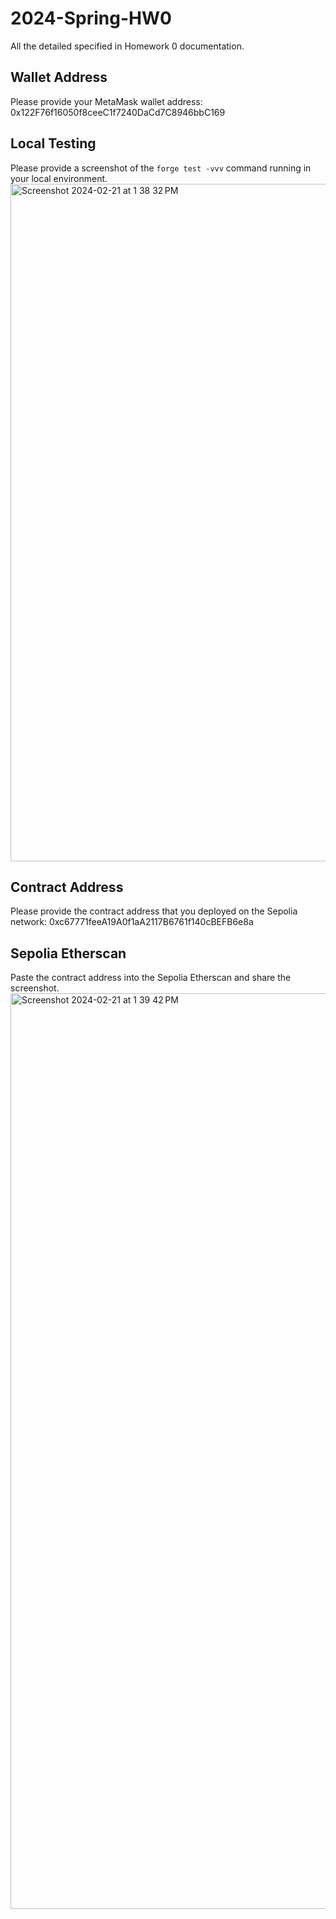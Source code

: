 # 2024-Spring-HW0

All the detailed specified in Homework 0 documentation.

## Wallet Address
Please provide your MetaMask wallet address: 0x122F76f16050f8ceeC1f7240DaCd7C8946bbC169

## Local Testing
Please provide a screenshot of the `forge test -vvv` command running in your local environment.
<img width="1084" alt="Screenshot 2024-02-21 at 1 38 32 PM" src="https://github.com/PeiGan/2024-Spring-HW0/assets/80667123/5b05ce1b-3f79-4aa1-a449-b5b813c8ece9">

## Contract Address
Please provide the contract address that you deployed on the Sepolia network: 0xc67771feeA19A0f1aA2117B6761f140cBEFB6e8a

## Sepolia Etherscan
Paste the contract address into the Sepolia Etherscan and share the screenshot.
<img width="1465" alt="Screenshot 2024-02-21 at 1 39 42 PM" src="https://github.com/PeiGan/2024-Spring-HW0/assets/80667123/fefc1b90-cedb-4395-b1f3-bd5bfc568ff1">
